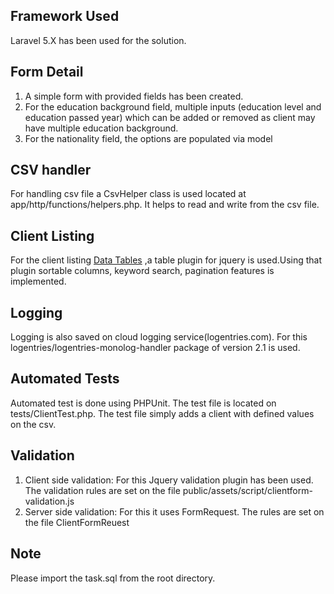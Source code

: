 ## Framework Used

Laravel 5.X has been used for the solution.

## Form Detail

1. A simple form with provided fields has been created. 
2. For the education background field, multiple inputs (education level and education passed year) which can be added or removed as client may have multiple education background.
3. For the nationality field, the options are populated via model

## CSV handler

For handling csv file a CsvHelper class is used located at app/http/functions/helpers.php. It helps to read and write from the csv file. 


## Client Listing

For the client listing [Data Tables](http://datatables.net) ,a table plugin for jquery is used.Using that plugin sortable columns, keyword search, pagination features is implemented.

## Logging
Logging is also saved on cloud logging service(logentries.com). For this logentries/logentries-monolog-handler package of version 2.1 is used.

## Automated Tests

Automated test is done using PHPUnit. The test file is located on tests/ClientTest.php.
The test file simply adds a client with defined values on the csv.

## Validation

1. Client side validation: For this Jquery validation plugin has been used. The validation rules are set on the file public/assets/script/clientform-validation.js
2. Server side validation: For this it uses FormRequest. The rules are set on the file ClientFormReuest

## Note

Please import the task.sql from the root directory.


